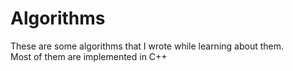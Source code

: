 # Algorithms
These are some algorithms that I wrote while learning about them.<br>
Most of them are implemented in C++<br>
